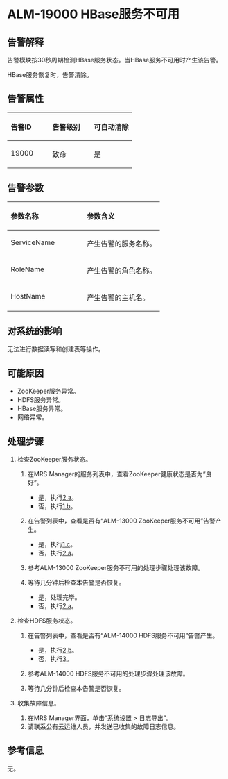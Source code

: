 # ALM-19000 HBase服务不可用<a name="ZH-CN_TOPIC_0093195066"></a>

## 告警解释<a name="zh-cn_topic_0035998740_section18389930"></a>

告警模块按30秒周期检测HBase服务状态。当HBase服务不可用时产生该告警。

HBase服务恢复时，告警清除。

## 告警属性<a name="zh-cn_topic_0035998740_section31291646"></a>

<a name="zh-cn_topic_0035998740_table57434139"></a>
<table><thead align="left"><tr id="zh-cn_topic_0035998740_row461342"><th class="cellrowborder" valign="top" width="33.33333333333333%" id="mcps1.1.4.1.1"><p id="zh-cn_topic_0035998740_p37368736"><a name="zh-cn_topic_0035998740_p37368736"></a><a name="zh-cn_topic_0035998740_p37368736"></a>告警ID</p>
</th>
<th class="cellrowborder" valign="top" width="33.33333333333333%" id="mcps1.1.4.1.2"><p id="zh-cn_topic_0035998740_p6968762"><a name="zh-cn_topic_0035998740_p6968762"></a><a name="zh-cn_topic_0035998740_p6968762"></a>告警级别</p>
</th>
<th class="cellrowborder" valign="top" width="33.33333333333333%" id="mcps1.1.4.1.3"><p id="zh-cn_topic_0035998740_p27598869"><a name="zh-cn_topic_0035998740_p27598869"></a><a name="zh-cn_topic_0035998740_p27598869"></a>可自动清除</p>
</th>
</tr>
</thead>
<tbody><tr id="zh-cn_topic_0035998740_row20915929"><td class="cellrowborder" valign="top" width="33.33333333333333%" headers="mcps1.1.4.1.1 "><p id="zh-cn_topic_0035998740_p16468652"><a name="zh-cn_topic_0035998740_p16468652"></a><a name="zh-cn_topic_0035998740_p16468652"></a>19000</p>
</td>
<td class="cellrowborder" valign="top" width="33.33333333333333%" headers="mcps1.1.4.1.2 "><p id="zh-cn_topic_0035998740_p58892473"><a name="zh-cn_topic_0035998740_p58892473"></a><a name="zh-cn_topic_0035998740_p58892473"></a>致命</p>
</td>
<td class="cellrowborder" valign="top" width="33.33333333333333%" headers="mcps1.1.4.1.3 "><p id="zh-cn_topic_0035998740_p5560998"><a name="zh-cn_topic_0035998740_p5560998"></a><a name="zh-cn_topic_0035998740_p5560998"></a>是</p>
</td>
</tr>
</tbody>
</table>

## 告警参数<a name="zh-cn_topic_0035998740_section13189358"></a>

<a name="zh-cn_topic_0035998740_table47787675"></a>
<table><thead align="left"><tr id="zh-cn_topic_0035998740_row20947391"><th class="cellrowborder" valign="top" width="50%" id="mcps1.1.3.1.1"><p id="zh-cn_topic_0035998740_p19017142"><a name="zh-cn_topic_0035998740_p19017142"></a><a name="zh-cn_topic_0035998740_p19017142"></a>参数名称</p>
</th>
<th class="cellrowborder" valign="top" width="50%" id="mcps1.1.3.1.2"><p id="zh-cn_topic_0035998740_p63993496"><a name="zh-cn_topic_0035998740_p63993496"></a><a name="zh-cn_topic_0035998740_p63993496"></a>参数含义</p>
</th>
</tr>
</thead>
<tbody><tr id="zh-cn_topic_0035998740_row16090703"><td class="cellrowborder" valign="top" width="50%" headers="mcps1.1.3.1.1 "><p id="zh-cn_topic_0035998740_p28278595"><a name="zh-cn_topic_0035998740_p28278595"></a><a name="zh-cn_topic_0035998740_p28278595"></a>ServiceName</p>
</td>
<td class="cellrowborder" valign="top" width="50%" headers="mcps1.1.3.1.2 "><p id="zh-cn_topic_0035998740_p8864859"><a name="zh-cn_topic_0035998740_p8864859"></a><a name="zh-cn_topic_0035998740_p8864859"></a>产生告警的服务名称。</p>
</td>
</tr>
<tr id="zh-cn_topic_0035998740_row12674872"><td class="cellrowborder" valign="top" width="50%" headers="mcps1.1.3.1.1 "><p id="zh-cn_topic_0035998740_p20031746"><a name="zh-cn_topic_0035998740_p20031746"></a><a name="zh-cn_topic_0035998740_p20031746"></a>RoleName</p>
</td>
<td class="cellrowborder" valign="top" width="50%" headers="mcps1.1.3.1.2 "><p id="zh-cn_topic_0035998740_p11958757"><a name="zh-cn_topic_0035998740_p11958757"></a><a name="zh-cn_topic_0035998740_p11958757"></a>产生告警的角色名称。</p>
</td>
</tr>
<tr id="zh-cn_topic_0035998740_row40519951"><td class="cellrowborder" valign="top" width="50%" headers="mcps1.1.3.1.1 "><p id="zh-cn_topic_0035998740_p60890569"><a name="zh-cn_topic_0035998740_p60890569"></a><a name="zh-cn_topic_0035998740_p60890569"></a>HostName</p>
</td>
<td class="cellrowborder" valign="top" width="50%" headers="mcps1.1.3.1.2 "><p id="zh-cn_topic_0035998740_p33189039"><a name="zh-cn_topic_0035998740_p33189039"></a><a name="zh-cn_topic_0035998740_p33189039"></a>产生告警的主机名。</p>
</td>
</tr>
</tbody>
</table>

## 对系统的影响<a name="zh-cn_topic_0035998740_section51595365"></a>

无法进行数据读写和创建表等操作。

## 可能原因<a name="zh-cn_topic_0035998740_section61705107"></a>

-   ZooKeeper服务异常。
-   HDFS服务异常。
-   HBase服务异常。
-   网络异常。

## 处理步骤<a name="zh-cn_topic_0035998740_section18475057"></a>

1.  检查ZooKeeper服务状态。
    1.  在MRS Manager的服务列表中，查看ZooKeeper健康状态是否为“良好”。
        -   是，执行[2.a](#zh-cn_topic_0035998740_aalm-19000_mmccppss_hdfs)。
        -   否，执行[1.b](#zh-cn_topic_0035998740_aalm-19000_mmccppss_alm-53004)。

    2.  <a name="zh-cn_topic_0035998740_aalm-19000_mmccppss_alm-53004"></a>在告警列表中，查看是否有“ALM-13000 ZooKeeper服务不可用”告警产生。
        -   是，执行[1.c](#zh-cn_topic_0035998740_aalm-19000_mmccppss_process)。
        -   否，执行[2.a](#zh-cn_topic_0035998740_aalm-19000_mmccppss_hdfs)。

    3.  <a name="zh-cn_topic_0035998740_aalm-19000_mmccppss_process"></a>参考ALM-13000 ZooKeeper服务不可用的处理步骤处理该故障。
    4.  等待几分钟后检查本告警是否恢复。
        -   是，处理完毕。
        -   否，执行[2.a](#zh-cn_topic_0035998740_aalm-19000_mmccppss_hdfs)。


2.  检查HDFS服务状态。
    1.  <a name="zh-cn_topic_0035998740_aalm-19000_mmccppss_hdfs"></a>在告警列表中，查看是否有“ALM-14000 HDFS服务不可用”告警产生。
        -   是，执行[2.b](#zh-cn_topic_0035998740_alm)。
        -   否，执行[3](#zh-cn_topic_0035998740_li9501992151730)。

    2.  <a name="zh-cn_topic_0035998740_alm"></a>参考ALM-14000 HDFS服务不可用的处理步骤处理该故障。
    3.  等待几分钟后检查本告警是否恢复。

3.  <a name="zh-cn_topic_0035998740_li9501992151730"></a>收集故障信息。
    1.  在MRS Manager界面，单击“系统设置 \> 日志导出”。
    2.  请联系公有云运维人员，并发送已收集的故障日志信息。


## 参考信息<a name="zh-cn_topic_0035998740_section32057793"></a>

无。

